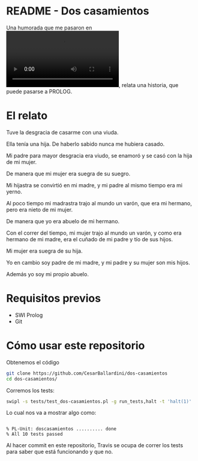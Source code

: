 # README - Dos casamientos

Una humorada que me pasaron en ![vídeo](https://user-images.githubusercontent.com/642255/119041128-9e759c80-b98c-11eb-9695-c7b1bf5e7605.mp4), relata una historia, que puede pasarse a PROLOG.


# El relato


Tuve la desgracia de casarme con una viuda.

Ella tenía una hija. De haberlo sabido nunca me hubiera casado.

Mi padre para mayor desgracia era viudo, se enamoró y se casó con la hija de mi mujer.

De manera que mi mujer era suegra de su suegro.

Mi hijastra se convirtió en mi madre, y mi padre al mismo tiempo era mi yerno.

Al poco tiempo mi madrastra trajo al mundo un varón, que era mi hermano, pero era nieto de mi mujer.

De manera que yo era abuelo de mi hermano.

Con el correr del tiempo, mi mujer trajo al mundo un varón, y como era hermano de mi madre, 
era el cuñado de mi padre y tío de sus hijos.

Mi mujer era suegra de su hija.

Yo en cambio soy padre de mi madre, y mi padre y su mujer son mis hijos.

Además yo soy mi propio abuelo.


# Requisitos previos

* SWI Prolog
* Git

# Cómo usar este repositorio

Obtenemos el código

```bash
git clone https://github.com/CesarBallardini/dos-casamientos
cd dos-casamientos/
```

Corremos los tests:

```bash
swipl -s tests/test_dos-casamientos.pl -g run_tests,halt -t 'halt(1)'
```

Lo cual nos va a mostrar algo como:

```text

% PL-Unit: doscasamientos .......... done
% All 10 tests passed

```

Al hacer commit en este repositorio, Travis se ocupa de correr los tests para saber que está funcionando y que no.



